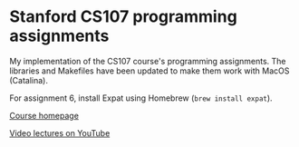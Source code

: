 # Stanford CS107 programming assignments

My implementation of the CS107 course's programming assignments. The libraries and Makefiles have been updated to make them work with MacOS (Catalina).

For assignment 6, install Expat using Homebrew (`brew install expat`).

[Course homepage](https://see.stanford.edu/Course/CS107)

[Video lectures on YouTube](https://www.youtube.com/watch?v=Ps8jOj7diA0&list=PL08D9FA018A965057&index=1)